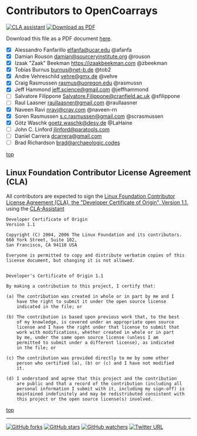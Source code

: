<a name="top"> </a>


[This document is formatted with GitHub-Flavored Markdown.               ]:#
[For better viewing, including hyperlinks, read it online at             ]:#
[https://github.com/sourceryinstitute/OpenCoarrays/blob/master/AUTHORS.md]:#

Contributors to OpenCoarrays
============================

[![CLA assistant][CLA img]](https://cla-assistant.io/sourceryinstitute/OpenCoarrays)
[![Download as PDF][pdf img]](http://md2pdf.herokuapp.com/sourceryinstitute/OpenCoarrays/blob/master/AUTHORS.pdf)

Download this file as a PDF document
[here][pdfloc].

 - [X] Alessandro Fanfarillo  <elfanfa@ucar.edu> @afanfa
 - [X] Damian Rouson  <damian@sourceryinstitute.org> @rouson
 - [X] Izaak "Zaak" Beekman  <https://izaakbeekman.com> @zbeekman
 - [X] Tobias Burnus  <burnus@net-b.de> @tob2
 - [X] Andre Vehreschild <vehre@gmx.de> @vehre
 - [X] Craig Rasmussen <rasmus@uoregon.edu> @rasmussn
 - [X] Jeff Hammond  <jeff.science@gmail.com> @jeffhammond
 - [ ] Salvatore Filippone <Salvatore.Filippone@cranfield.ac.uk> @sfilippone
 - [ ] Raul Laasner <raullaasner@gmail.com> @raullaasner
 - [X] Naveen Ravi <nravi@cray.com> @naveen-rn
 - [X] Soren Rasmussen <s.c.rasmussen@gmail.com> @scrasmussen
 - [X] Götz Waschk <goetz.waschk@desy.de> @LaHaine
 - [ ] John C. Linford <jlinford@paratools.com>
 - [ ] Daniel Carrera  <dcarrera@gmail.com>
 - [ ] Brad Richardson <brad@archaeologic.codes>

[top]

Linux Foundation Contributor License Agreement (CLA)
----------------------------------------------------

All contributors are expected to sign the [Linux Foundation Contributor
License Agreement (CLA), the "Developer Certificate of Origin",
Version 1.1.](https://gist.github.com/zbeekman/0a5d60a1cbd1f6a8cfa5)
using the [CLA-Assistant]

```
Developer Certificate of Origin
Version 1.1

Copyright (C) 2004, 2006 The Linux Foundation and its contributors.
660 York Street, Suite 102,
San Francisco, CA 94110 USA

Everyone is permitted to copy and distribute verbatim copies of this
license document, but changing it is not allowed.


Developer's Certificate of Origin 1.1

By making a contribution to this project, I certify that:

(a) The contribution was created in whole or in part by me and I
    have the right to submit it under the open source license
    indicated in the file; or

(b) The contribution is based upon previous work that, to the best
    of my knowledge, is covered under an appropriate open source
    license and I have the right under that license to submit that
    work with modifications, whether created in whole or in part
    by me, under the same open source license (unless I am
    permitted to submit under a different license), as indicated
    in the file; or

(c) The contribution was provided directly to me by some other
    person who certified (a), (b) or (c) and I have not modified
    it.

(d) I understand and agree that this project and the contribution
    are public and that a record of the contribution (including all
    personal information I submit with it, including my sign-off) is
    maintained indefinitely and may be redistributed consistent with
    this project or the open source license(s) involved.
```

[top]

---

[![GitHub forks](https://img.shields.io/github/forks/sourceryinstitute/OpenCoarrays.svg?style=social&label=Fork)](https://github.com/sourceryinstitute/OpenCoarrays/fork)
[![GitHub stars](https://img.shields.io/github/stars/sourceryinstitute/OpenCoarrays.svg?style=social&label=Star)](https://github.com/sourceryinstitute/OpenCoarrays)
[![GitHub watchers](https://img.shields.io/github/watchers/sourceryinstitute/OpenCoarrays.svg?style=social&label=Watch)](https://github.com/sourceryinstitute/OpenCoarrays)
[![Twitter URL](https://img.shields.io/twitter/url/http/shields.io.svg?style=social)](https://twitter.com/intent/tweet?hashtags=HPC,Fortran,PGAS&related=zbeekman,gnutools,HPCwire,HPC_Guru,hpcprogrammer,SciNetHPC,DegenerateConic,jeffdotscience,travisci&text=Stop%20programming%20w%2F%20the%20%23MPI%20docs%20in%20your%20lap%2C%20try%20Coarray%20Fortran%20w%2F%20OpenCoarrays%20%26%20GFortran!&url=https%3A//github.com/sourceryinstitute/OpenCoarrays)

[Links]:#
[pdf img]: https://img.shields.io/badge/PDF-AUTHORS.md-6C2DC7.svg?style=flat-square "Download as PDF"
[contributor img]: https://img.shields.io/github/contributors/sourceryinstitute/OpenCoarrays.svg?style=flat-square "Contributors"
[CLA img]: https://cla-assistant.io/readme/badge/sourceryinstitute/OpenCoarrays "CLA signees"
[pdfloc]: http://md2pdf.herokuapp.com/sourceryinstitute/OpenCoarrays/blob/master/AUTHORS.pdf "Get this file as a PDF document"
[CLA-Assistant]: https://cla-assistant.io/sourceryinstitute/OpenCoarrays "CLA-Assistant"
[top]: #top
